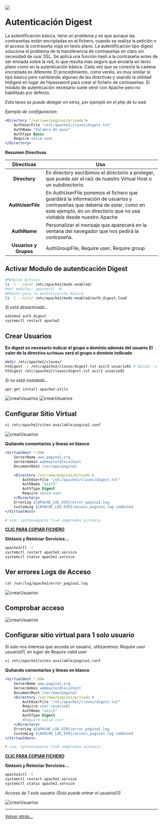 <img src="/imagenes/MI-LICENCIA88x31.png" style="float: left; margin-right: 10px;" />

# Autenticación Digest

La autentificación básica, tiene un problema y es que aunque las contraseñas están encriptadas en el fichero, cuando se realiza la petición o el acceso la contraseña viaja en texto plano.
La autentificación tipo digest soluciona el problema de la transferencia de contraseñas en claro sin necesidad de usar SSL. 
Se aplica una función hash a la contraseña antes de ser enviada sobre la red, lo que resulta más seguro que enviarla en texto plano como en la autenticación básica. 
Cada vez que se conecta la cadena encriptada es diferente.
El procedimiento, como veréis, es muy similar al tipo básico pero cambiando algunas de las directivas y usando la utilidad htdigest en lugar de htpassword para crear el fichero de contraseñas. 
El módulo de autenticación necesario suele venir con Apache pero no habilitado por defecto. 

*Esta tarea se puede delegar en otros, por ejemplo en el php de tu web*

*Ejemplo de configuracion:*

```apache
<Directory "/var/www/pagina1/privado">
    AuthUserFile "/etc/apache2/claves/digest.txt"
    AuthName "Palabra de paso"
    AuthType Basic
    Require valid-user
</Directory>
```

**Resumen Directivas**

| Directivas | Uso |
|:-:|-|
| **Directory** | En directory escribimos el directorio a proteger, que puede ser el raíz de nuestro Virtual Host o un subdirectorio. |
| **AuthUserFile** | En AuthUserFile ponemos el fichero que guardará la información de usuarios y contraseñas que debería de estar, como en este ejemplo, en un directorio que no sea visitable desde nuestro Apache |
| **AuthName** | Personalizar el mensaje que aparecerá en la ventana del navegador que nos pedirá la contraseña. |
| **Usuarios y Grupos** | AuthGroupFile, Require user, Require group |


## Activar Modulo de autenticación Digest

```bash
#Módulos Activos
ls -l --color /etc/apache2/mods-enabled/
#Ver módulos: apachectl -M
#Módulo para la autenticación básica
ls -l --color /etc/apache2/mods-enabled/auth_digest.load
```

*Sí está desactivado...*

```bash
a2enmod auth_digest
systemctl restart apache2 
```

##  Crear Usuarios

**En digest es necesario indicar el grupo o dominio además del usuario**
**El valor de la directiva `AuthName` será el grupo o dominio indicado**

```bash
mkdir /etc/apache2/claves/
htdigest -c /etc/apache2/claves/digest.txt asir2 usuario01 # Opción -c SOLO PARA CREAR EL FICHERO 1ª Vez
htdigest /etc/apache2/claves/digest.txt asir2 usuario02
```

*Si no está instalado...*

```bash
apt-get install apache2-utils
```

![crearUsuarios](../../imagenes/apache2/crearUsuariosDigest.png)
![crearUsuarios](../../imagenes/apache2/ficheroDigest.jpg)

## Configurar Sitio Virtual

```bash
vi /etc/apache2/sites-available/pagina1.conf
```

![crearUsuarios](../../imagenes/apache2/configuracionDigest.jpg)

**Quitando comentarios y líneas en blanco**

```apache
<VirtualHost *:80>
	ServerName www.pagina1.org
	ServerAdmin webmaster@localhost
	DocumentRoot /var/www/pagina1

	<Directory /var/www/pagina1/privado >
		AuthUserFile "/etc/apache2/claves/digest.txt"
		AuthName "asir2"
		AuthType Digest
		Require valid-user
	</Directory>
	ErrorLog ${APACHE_LOG_DIR}/error_pagina1.log
	CustomLog ${APACHE_LOG_DIR}/access_pagina1.log combined
</VirtualHost>

# vim: syntax=apache ts=4 somprueba sintaxis
```

[**CLIC PARA COPIAR FICHERO**](./pagina1.conf)

**Sintaxis y Reiniciar Servicios...**

```bash
apache2ctl -t
systemctl restart apache2.service
systemctl status apache2.service
```

## Ver errores Logs de Acceso

```bash
cat /var/log/apache2/error_pagina1.log
```

![crearUsuarios](../../imagenes/apache2/accesosLOGApache.jpg)


## Comprobar acceso

![crearUsuarios](../../imagenes/apache2/accesosComprobar.gif)

## Configurar sitio virtual para 1 solo usuario

Si solo nos interesa que acceda un usuario, utilizaremos: *Require user usuario01, en lugar de Require valid user*

```bash
vi /etc/apache2/sites-available/pagina1.conf
```

<!-- ![crearUsuarios](../../imagenes/apache2/configSitioVirtualAuten.jpg) -->

**Quitando comentarios y líneas en blanco**

```apache
<VirtualHost *:80>
	ServerName www.pagina1.org
	ServerAdmin webmaster@localhost
	DocumentRoot /var/www/pagina1
	<Directory /var/www/pagina1/privado >
		AuthUserFile "/etc/apache2/claves/digest.txt"
		Require user usuario01
		AuthName "asir2"
		AuthType Digest
		#Require valid-user
	</Directory>
	ErrorLog ${APACHE_LOG_DIR}/error_pagina1.log
	CustomLog ${APACHE_LOG_DIR}/access_pagina1.log combined
</VirtualHost>

# vim: syntax=apache ts=4 somprueba sintaxis
```
[**CLIC PARA COPIAR FICHERO**](./pagina1Solo1usuario.conf)

**Sintaxis y Reiniciar Servicios...**

```bash
apache2ctl -t
systemctl restart apache2.service
systemctl status apache2.service
```

*Acceso de 1 solo usuario (Solo puede entrar el usuario01)*

![crearUsuarios](../../imagenes/apache2/acceso1Usuario.gif)

__________________________
*[Volver atrás...](/README.md)*